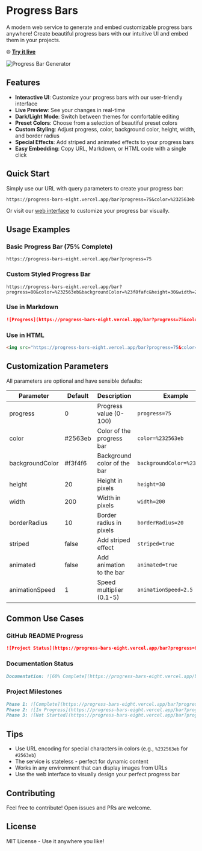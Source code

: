 # Progress Bars

A modern web service to generate and embed customizable progress bars anywhere! Create beautiful progress bars with our intuitive UI and embed them in your projects.

🌐 **[Try it live](https://progress-bars-eight.vercel.app)**

![Progress Bar Generator](https://progress-bars-eight.vercel.app/bar?progress=75&color=%232563eb&height=20&width=200&borderRadius=10)

## Features

- **Interactive UI**: Customize your progress bars with our user-friendly interface
- **Live Preview**: See your changes in real-time
- **Dark/Light Mode**: Switch between themes for comfortable editing
- **Preset Colors**: Choose from a selection of beautiful preset colors
- **Custom Styling**: Adjust progress, color, background color, height, width, and border radius
- **Special Effects**: Add striped and animated effects to your progress bars
- **Easy Embedding**: Copy URL, Markdown, or HTML code with a single click

## Quick Start

Simply use our URL with query parameters to create your progress bar:

```
https://progress-bars-eight.vercel.app/bar?progress=75&color=%232563eb
```

Or visit our [web interface](https://progress-bars-eight.vercel.app) to customize your progress bar visually.

## Usage Examples

### Basic Progress Bar (75% Complete)
```
https://progress-bars-eight.vercel.app/bar?progress=75
```

### Custom Styled Progress Bar
```
https://progress-bars-eight.vercel.app/bar?progress=80&color=%232563eb&backgroundColor=%23f8fafc&height=30&width=200&borderRadius=10&striped=true&animated=true&animationSpeed=1.5
```

### Use in Markdown
```markdown
![Progress](https://progress-bars-eight.vercel.app/bar?progress=75&color=%2316a34a)
```

### Use in HTML
```html
<img src="https://progress-bars-eight.vercel.app/bar?progress=75&color=%232563eb" alt="Progress Bar">
```

## Customization Parameters

All parameters are optional and have sensible defaults:

| Parameter       | Default | Description                  | Example                     |
| --------------- | ------- | ---------------------------- | --------------------------- |
| progress        | 0       | Progress value (0-100)       | `progress=75`               |
| color           | #2563eb | Color of the progress bar    | `color=%232563eb`           |
| backgroundColor | #f3f4f6 | Background color of the bar  | `backgroundColor=%23f8fafc` |
| height          | 20      | Height in pixels             | `height=30`                 |
| width           | 200     | Width in pixels              | `width=200`                 |
| borderRadius    | 10      | Border radius in pixels      | `borderRadius=20`           |
| striped         | false   | Add striped effect           | `striped=true`              |
| animated        | false   | Add animation to the bar     | `animated=true`             |
| animationSpeed  | 1       | Speed multiplier (0.1-5)     | `animationSpeed=2.5`        |

## Common Use Cases

### GitHub README Progress
```markdown
![Project Status](https://progress-bars-eight.vercel.app/bar?progress=80&color=%2316a34a)
```

### Documentation Status
```markdown
Documentation: ![60% Complete](https://progress-bars-eight.vercel.app/bar?progress=60&color=%23ea580c)
```

### Project Milestones
```markdown
Phase 1: ![Complete](https://progress-bars-eight.vercel.app/bar?progress=100&color=%2316a34a)
Phase 2: ![In Progress](https://progress-bars-eight.vercel.app/bar?progress=45&color=%232563eb)
Phase 3: ![Not Started](https://progress-bars-eight.vercel.app/bar?progress=0&color=%236b7280)
```

## Tips
- Use URL encoding for special characters in colors (e.g., `%232563eb` for `#2563eb`)
- The service is stateless - perfect for dynamic content
- Works in any environment that can display images from URLs
- Use the web interface to visually design your perfect progress bar

## Contributing

Feel free to contribute! Open issues and PRs are welcome.

## License

MIT License - Use it anywhere you like!

